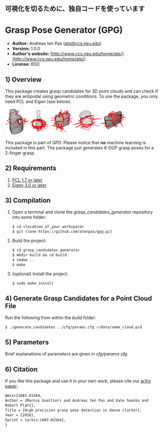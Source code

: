 ## 可視化を切るために、独自コードを使っています

# Grasp Pose Generator (GPG)

* **Author:** Andreas ten Pas (atp@ccs.neu.edu)
* **Version:** 1.0.0
* **Author's website:** [http://www.ccs.neu.edu/home/atp/](http://www.ccs.neu.edu/home/atp/)
* **License:** BSD


## 1) Overview

This package creates grasp candidates for 3D point clouds and can check if they are antipodal using geometric 
conditions. To use the package, you only need PCL and Eigen (see below).

<img src="readme/examples.png" alt="" style="width: 400px;"/>

This package is part of GPD. Please notice that **no** machine learning is included in this part. The package just 
generates 6-DOF grasp poses for a 2-finger grasp.


## 2) Requirements

1. [PCL 1.7 or later](http://pointclouds.org/)
2. [Eigen 3.0 or later](https://eigen.tuxfamily.org)


## 3) Compilation

1. Open a terminal and clone the *grasp_candidates_generator* repository into some folder: 

   ```
   $ cd <location_of_your_workspace>
   $ git clone https://github.com/atenpas/gpg.git
   ```

2. Build the project: 

   ```
   $ cd grasp_candidates_generator
   $ mkdir build && cd build
   $ cmake ..
   $ make
   ```

3. (optional) Install the project:
   ```
   $ sudo make install
   ```


## 4) Generate Grasp Candidates for a Point Cloud File

Run the following from within the *build* folder:

   ```
   $ ./generate_candidates ../cfg/params.cfg ~/data/some_cloud.pcd
   ```


## 5) Parameters

Brief explanations of parameters are given in *cfg/params.cfg*.


## 6) Citation

If you like this package and use it in your own work, please cite our [arXiv paper](http://arxiv.org/abs/1603.01564):

```
@misc{1603.01564,
Author = {Marcus Gualtieri and Andreas ten Pas and Kate Saenko and Robert Platt},
Title = {High precision grasp pose detection in dense clutter},
Year = {2016},
Eprint = {arXiv:1603.01564},
} 
```
